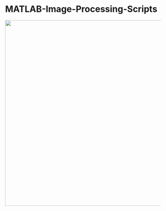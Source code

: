 # MATLAB-Image-Processing-Scripts


<img src="README Images/Scaled_Fourier_Transform_2.png" width = "600">
